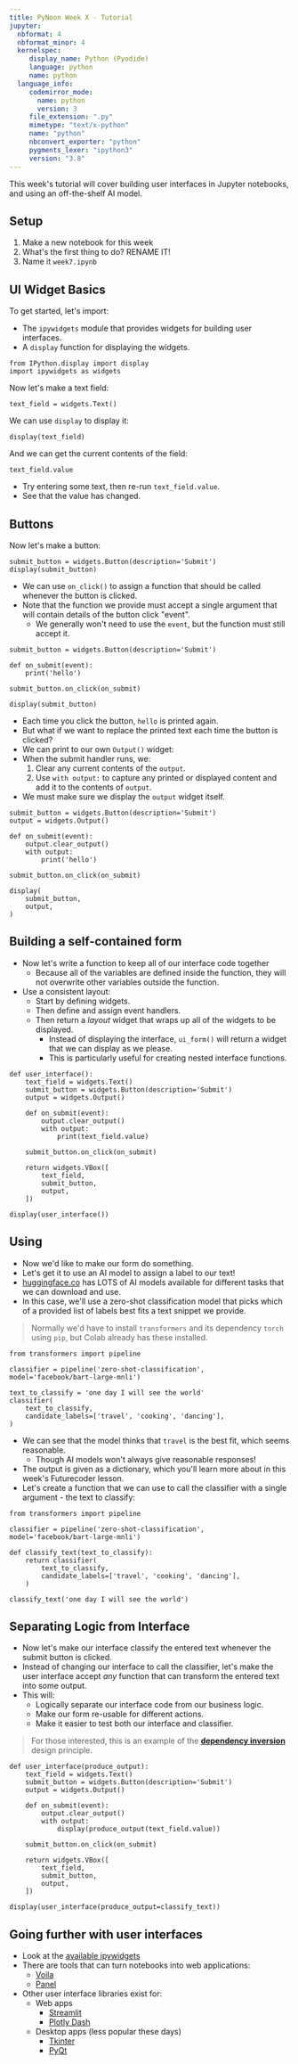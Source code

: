 ```yaml
---
title: PyNoon Week X - Tutorial
jupyter:
  nbformat: 4
  nbformat_minor: 4
  kernelspec:
     display_name: Python (Pyodide)
     language: python
     name: python
  language_info:
     codemirror_mode:
       name: python
       version: 3
     file_extension: ".py"
     mimetype: "text/x-python"
     name: "python"
     nbconvert_exporter: "python"
     pygments_lexer: "ipython3"
     version: "3.8"
---
```


This week's tutorial will cover building user interfaces in Jupyter
notebooks, and using an off-the-shelf AI model.

## Setup

1. Make a new notebook for this week
2. What's the first thing to do? RENAME IT!
3. Name it `week7.ipynb`

## UI Widget Basics

To get started, let's import:

* The `ipywidgets` module that provides widgets for building user
  interfaces.
* A `display` function for displaying the widgets.

```code
from IPython.display import display
import ipywidgets as widgets
```

Now let's make a text field:

```code
text_field = widgets.Text()
```

We can use `display` to display it:

```code
display(text_field)
```

And we can get the current contents of the field:

```code
text_field.value
```

* Try entering some text, then re-run `text_field.value`.
* See that the value has changed.

## Buttons

Now let's make a button:

```code
submit_button = widgets.Button(description='Submit')
display(submit_button)
```

* We can use `on_click()` to assign a function that should be called
  whenever the button is clicked.
* Note that the function we provide must accept a single argument that
  will contain details of the button click "event".
  * We generally won't need to use the `event`, but the function must
    still accept it.

```code
submit_button = widgets.Button(description='Submit')

def on_submit(event):
    print('hello')

submit_button.on_click(on_submit)

display(submit_button)
```

* Each time you click the button, `hello` is printed again.
* But what if we want to replace the printed text each time the button
  is clicked?
* We can print to our own `Output()` widget:
* When the submit handler runs, we:
  1. Clear any current contents of the `output`.
  2. Use `with output:` to capture any printed or displayed content
     and add it to the contents of `output`.
* We must make sure we display the `output` widget itself.

```code
submit_button = widgets.Button(description='Submit')
output = widgets.Output()

def on_submit(event):
    output.clear_output()
    with output:
        print('hello')

submit_button.on_click(on_submit)

display(
    submit_button,
    output,
)
```

## Building a self-contained form

* Now let's write a function to keep all of our interface code
  together
  * Because all of the variables are defined inside the function, they
    will not overwrite other variables outside the function.
* Use a consistent layout:
  * Start by defining widgets.
  * Then define and assign event handlers.
  * Then return a *layout* widget that wraps up all of the widgets to
    be displayed.
    * Instead of displaying the interface, `ui_form()` will return a
      widget that we can display as we please.
    * This is particularly useful for creating nested interface
      functions.

```code
def user_interface():
    text_field = widgets.Text()
    submit_button = widgets.Button(description='Submit')
    output = widgets.Output()

    def on_submit(event):
        output.clear_output()
        with output:
            print(text_field.value)

    submit_button.on_click(on_submit)

    return widgets.VBox([
        text_field,
        submit_button,
        output,
    ])

display(user_interface())
```

## Using

* Now we'd like to make our form do something.
* Let's get it to use an AI model to assign a label to our text!
* [huggingface.co](https://huggingface.co/) has LOTS of AI models
  available for different tasks that we can download and use.
* In this case, we'll use a zero-shot classification model that picks
  which of a provided list of labels best fits a text snippet we
  provide.

> Normally we'd have to install `transformers` and its dependency
> `torch` using `pip`, but Colab already has these installed.

```code
from transformers import pipeline

classifier = pipeline('zero-shot-classification', model='facebook/bart-large-mnli')

text_to_classify = 'one day I will see the world'
classifier(
    text_to_classify,
    candidate_labels=['travel', 'cooking', 'dancing'],
)
```

* We can see that the model thinks that `travel` is the best fit,
  which seems reasonable.
  * Though AI models won't always give reasonable responses!
* The output is given as a dictionary, which you'll learn more about
  in this week's Futurecoder lesson.
* Let's create a function that we can use to call the classifier with
  a single argument - the text to classify:

```code
from transformers import pipeline

classifier = pipeline('zero-shot-classification', model='facebook/bart-large-mnli')

def classify_text(text_to_classify):
    return classifier(
        text_to_classify,
        candidate_labels=['travel', 'cooking', 'dancing'],
    )

classify_text('one day I will see the world')
```

## Separating Logic from Interface

* Now let's make our interface classify the entered text whenever the
  submit button is clicked.
* Instead of changing our interface to call the classifier, let's make
  the user interface accept *any* function that can transform the
  entered text into some output.
* This will:
  * Logically separate our interface code from our business logic.
  * Make our form re-usable for different actions.
  * Make it easier to test both our interface and classifier.

> For those interested, this is an example of the [**dependency
> inversion**](https://en.wikipedia.org/wiki/Dependency_inversion_principle)
> design principle.

```code
def user_interface(produce_output):
    text_field = widgets.Text()
    submit_button = widgets.Button(description='Submit')
    output = widgets.Output()

    def on_submit(event):
        output.clear_output()
        with output:
            display(produce_output(text_field.value))

    submit_button.on_click(on_submit)

    return widgets.VBox([
        text_field,
        submit_button,
        output,
    ])

display(user_interface(produce_output=classify_text))
```

## Going further with user interfaces

* Look at the [available ipywidgets](https://ipywidgets.readthedocs.io/en/stable/examples/Widget%20List.html)
* There are tools that can turn notebooks into web applications:
  * [Voila](https://voila.readthedocs.io/)
  * [Panel](https://panel.holoviz.org/index.html)
* Other user interface libraries exist for:
  * Web apps
    * [Streamlit](https://streamlit.io/)
    * [Plotly Dash](https://dash.plotly.com/)
  * Desktop apps (less popular these days)
    * [Tkinter](https://docs.python.org/3/library/tkinter.html)
    * [PyQt](https://wiki.python.org/moin/PyQt)
